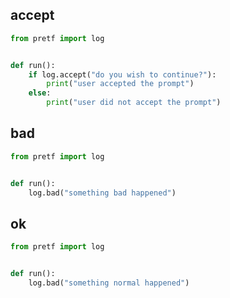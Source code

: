 ## accept

```python
from pretf import log


def run():
    if log.accept("do you wish to continue?"):
        print("user accepted the prompt")
    else:
        print("user did not accept the prompt")
```

## bad

```python
from pretf import log


def run():
    log.bad("something bad happened")
```

## ok

```python
from pretf import log


def run():
    log.bad("something normal happened")
```
